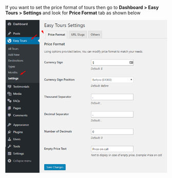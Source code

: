 If you want to set the price format of tours then go to **Dashboard > Easy Tours > Settings** and look for **Price Format** tab as shown below

![img](../../img/tours-price-format.png)


